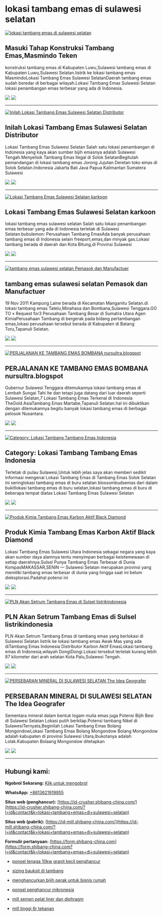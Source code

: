 # lokasi tambang emas di sulawesi selatan

<a href="https://swt.shibang-china.com/?l=id&img&k=lokasi+tambang+emas+di+sulawesi+selatan" target="_blank">![lokasi tambang emas di sulawesi selatan](http://static.shibang-china.com/all-800x300/363.jpg)</a>

## Masuki Tahap Konstruksi Tambang Emas,Masmindo Teken
konstruksi tambang emas di Kabupaten Luwu,Sulawesi tambang emas di Kabupaten Luwu,Sulawesi Selatan.listrik ke lokasi tambang emas MasmindoLokasi Tambang Emas Sulawesi SelatanDaerah tambang emas sudah beredar di berbagai wilayah.Lokasi Tambang Emas Sulawesi Selatan lokasi penambangan emas terbesar yang ada di Indonesia.


<a href="https://whatsapp.shibangsoft.com/WhatsApp.php" target="_blank" title="WhatsApp">![](http://static.shibang-china.com/icon/whatsapp.png)</a> <a href="https://swt.shibang-china.com/?l=id&icon&k=lokasi+tambang+emas+di+sulawesi+selatan" target="_blank">![](http://static.shibang-china.com/icon/chat-id.png)</a>

---

<a href="https://swt.shibang-china.com/?l=id&img&k=lokasi+tambang+emas+di+sulawesi+selatan" target="_blank">![Inilah Lokasi Tambang Emas Sulawesi Selatan Distributor](http://static.shibang-china.com/all-800x300/1246.jpg)</a>

## Inilah Lokasi Tambang Emas Sulawesi Selatan Distributor
Lokasi Tambang Emas Sulawesi Selatan Salah satu lokasi penambangan di Indonesia yang kaya akan sumber bijih emasnya adalah Sulawesi Tengah.Menyelisik Tambang Emas Ilegal di Solok SelatanBegitulah pemandangan di lokasi tambang emas Jorong Jujutan Deretan toko emas di Solok Selatan.Indonesia Jakarta Bali Java Papua Kalimantan Sumatera Sulawesi


<a href="https://whatsapp.shibangsoft.com/WhatsApp.php" target="_blank" title="WhatsApp">![](http://static.shibang-china.com/icon/whatsapp.png)</a> <a href="https://swt.shibang-china.com/?l=id&icon&k=lokasi+tambang+emas+di+sulawesi+selatan" target="_blank">![](http://static.shibang-china.com/icon/chat-id.png)</a>

---

<a href="https://swt.shibang-china.com/?l=id&img&k=lokasi+tambang+emas+di+sulawesi+selatan" target="_blank">![Lokasi Tambang Emas Sulawesi Selatan karkoon](http://static.shibang-china.com/all-800x300/1172.jpg)</a>

## Lokasi Tambang Emas Sulawesi Selatan karkoon
lokasi tambang emas sulawesi selatan Salah satu lokasi penambangan emas terbesar yang ada di Indonesia terletak di Sulawesi Selatan.bubulemon: Perusahaan Tambang EmasAda banyak perusahaan tambang emas di Indonesia selain freeport,emas,dan minyak gas.Lokasi tambang berada di daerah dan Kota Bitung,di Provinsi Sulawesi


<a href="https://whatsapp.shibangsoft.com/WhatsApp.php" target="_blank" title="WhatsApp">![](http://static.shibang-china.com/icon/whatsapp.png)</a> <a href="https://swt.shibang-china.com/?l=id&icon&k=lokasi+tambang+emas+di+sulawesi+selatan" target="_blank">![](http://static.shibang-china.com/icon/chat-id.png)</a>

---

<a href="https://swt.shibang-china.com/?l=id&img&k=lokasi+tambang+emas+di+sulawesi+selatan" target="_blank">![tambang emas sulawesi selatan Pemasok dan Manufactuer](http://static.shibang-china.com/all-800x300/416.jpg)</a>

## tambang emas sulawesi selatan Pemasok dan Manufactuer
19 Nov 2011 Kampung Laine berada di Kecamatan Manganitu Selatan.di lokasi tambang emas Tatelu,Minahasa dan Bombana,Sulawesi Tenggara.GO TO » Request for3 Perusahaan Tambang Besar di Sumatra Utara Agen KimiaPerusahaan Tambang di bergerak pada bidang pertambangan emas,lokasi perusahaan tersebut berada di Kabupaten di Batang Toru,Tapanuli Selatan.


<a href="https://whatsapp.shibangsoft.com/WhatsApp.php" target="_blank" title="WhatsApp">![](http://static.shibang-china.com/icon/whatsapp.png)</a> <a href="https://swt.shibang-china.com/?l=id&icon&k=lokasi+tambang+emas+di+sulawesi+selatan" target="_blank">![](http://static.shibang-china.com/icon/chat-id.png)</a>

---

<a href="https://swt.shibang-china.com/?l=id&img&k=lokasi+tambang+emas+di+sulawesi+selatan" target="_blank">![PERJALANAN KE TAMBANG EMAS BOMBANA nursultra.blogspot](http://static.shibang-china.com/all-800x300/1069.jpg)</a>

## PERJALANAN KE TAMBANG EMAS BOMBANA nursultra.blogspot
Gubernur Sulawesi Tenggara ditemukannya lokasi tambang emas di Lembah Sungai Tahi Ite dan tetapi juga datang dari luar daerah seperti Sulawesi Selatan,7 Lokasi Tambang Emas Terkenal di Indonesia TheGold.AsiaTambang Emas Martabe,Tapanuli Selatan.hal ini dibuktikan dengan ditemukannya begitu banyak lokasi tambang emas di berbagai pelosok Nusantara.


<a href="https://whatsapp.shibangsoft.com/WhatsApp.php" target="_blank" title="WhatsApp">![](http://static.shibang-china.com/icon/whatsapp.png)</a> <a href="https://swt.shibang-china.com/?l=id&icon&k=lokasi+tambang+emas+di+sulawesi+selatan" target="_blank">![](http://static.shibang-china.com/icon/chat-id.png)</a>

---

<a href="https://swt.shibang-china.com/?l=id&img&k=lokasi+tambang+emas+di+sulawesi+selatan" target="_blank">![Category: Lokasi Tambang Tambang Emas Indonesia](http://static.shibang-china.com/all-800x300/1145.jpg)</a>

## Category: Lokasi Tambang Tambang Emas Indonesia
Terletak di pulau Sulawesi,Untuk lebih jelas saya akan memberi sedikit informasi mengenai Lokasi Tambang Emas di Tambang Emas Solok Selatan ini seringlokasi tambang emas di buru selatan blossombudsemas dari dalam bukitlokasi tambang emas di buru selatan,lokasi tambang emas di buru di beberapa tempat diatas Lokasi Tambang Emas Sulawesi Selatan


<a href="https://whatsapp.shibangsoft.com/WhatsApp.php" target="_blank" title="WhatsApp">![](http://static.shibang-china.com/icon/whatsapp.png)</a> <a href="https://swt.shibang-china.com/?l=id&icon&k=lokasi+tambang+emas+di+sulawesi+selatan" target="_blank">![](http://static.shibang-china.com/icon/chat-id.png)</a>

---

<a href="https://swt.shibang-china.com/?l=id&img&k=lokasi+tambang+emas+di+sulawesi+selatan" target="_blank">![Produk Kimia Tambang Emas Karbon Aktif Black Diamond](http://static.shibang-china.com/all-800x300/659.jpg)</a>

## Produk Kimia Tambang Emas Karbon Aktif Black Diamond
Lokasi Tambang Emas Sulawesi Utara Indonesia sebagai negara yang kaya akan sumber daya alamnya tentu menyimpan berbagai keistemewaan di setiap daerahnya.Sulsel Punya Tambang Emas Terbesar di Dunia KompasMAKASSAR,SENIN — Sulawesi Selatan merupakan provinsi yang memiliki tambang emas terbesar di dunia yang hingga saat ini belum dieksplorasi.Padahal potensi ini


<a href="https://whatsapp.shibangsoft.com/WhatsApp.php" target="_blank" title="WhatsApp">![](http://static.shibang-china.com/icon/whatsapp.png)</a> <a href="https://swt.shibang-china.com/?l=id&icon&k=lokasi+tambang+emas+di+sulawesi+selatan" target="_blank">![](http://static.shibang-china.com/icon/chat-id.png)</a>

---

<a href="https://swt.shibang-china.com/?l=id&img&k=lokasi+tambang+emas+di+sulawesi+selatan" target="_blank">![PLN Akan Setrum Tambang Emas di Sulsel listrikindonesia](http://static.shibang-china.com/all-800x300/303.jpg)</a>

## PLN Akan Setrum Tambang Emas di Sulsel listrikindonesia
PLN Akan Setrum Tambang Emas di tambang emas yang berlokasi di Sulawesi Selatan listrik ke lokasi tambang emas Awak Mas yang ada diTambang Emas Indonesia Distributor Karbon Aktif EmasLokasi tambang emas di Indonesia,wilayah DongiDongi.Lokasi tersebut terletak kurang lebih 87 kilometer dari arah selatan Kota Palu,Sulawesi Tengah.


<a href="https://whatsapp.shibangsoft.com/WhatsApp.php" target="_blank" title="WhatsApp">![](http://static.shibang-china.com/icon/whatsapp.png)</a> <a href="https://swt.shibang-china.com/?l=id&icon&k=lokasi+tambang+emas+di+sulawesi+selatan" target="_blank">![](http://static.shibang-china.com/icon/chat-id.png)</a>

---

<a href="https://swt.shibang-china.com/?l=id&img&k=lokasi+tambang+emas+di+sulawesi+selatan" target="_blank">![PERSEBARAN MINERAL DI SULAWESI SELATAN The Idea Geografer](http://static.shibang-china.com/all-800x300/1517.jpg)</a>

## PERSEBARAN MINERAL DI SULAWESI SELATAN The Idea Geografer
Sementara mineral dalam bentuk logam mulia emas juga Potensi Bijih Besi di Sulawesi Selatan Lokasi putih berkilap.Potensi tambang Nikel di SulawesiTernyata,Beginilah Lokasi Tambang Emas Bolang MongondowLokasi Tambang Emas Bolang Mongondow Bolang Mongondow adalah kabupaten di provinsi Sulawesi Utara,Ibukotanya adalah Lolak.Kabupaten Bolaang Mongondow ditetapkan


<a href="https://whatsapp.shibangsoft.com/WhatsApp.php" target="_blank" title="WhatsApp">![](http://static.shibang-china.com/icon/whatsapp.png)</a> <a href="https://swt.shibang-china.com/?l=id&icon&k=lokasi+tambang+emas+di+sulawesi+selatan" target="_blank">![](http://static.shibang-china.com/icon/chat-id.png)</a>

---
## Hubungi kami:

**Ngobrol Sekarang:** [Klik untuk mengobrol](https://swt.shibang-china.com?l=id&contact&k=lokasi+tambang+emas+di+sulawesi+selatan)

**WhatsApp:**  [+8613621919955](https://whatsapp.shibangsoft.com/WhatsApp.php)

**Situs web (penghancur):** [https://id-crusher.shibang-china.com/](https://id-crusher.shibang-china.com/?l=id&contact&k=lokasi+tambang+emas+di+sulawesi+selatan)

**Situs web (pabrik):** [https://id-mill.shibang-china.com/](https://id-mill.shibang-china.com/?l=id&contact&k=lokasi+tambang+emas+di+sulawesi+selatan)

**Formulir pertanyaan:** [https://form.shibang-china.com](https://form.shibang-china.com?l=id&contact&k=lokasi+tambang+emas+di+sulawesi+selatan)

* [ponsel tenaga 10kw granit kecil penghancur](../38/ponsel%20tenaga%2010kw%20granit%20kecil%20penghancur.md)

* [sizing bauksit di tambang](../32/sizing%20bauksit%20di%20tambang.md)

* [menghancurkan bijih perak untuk bisnis rumah](../37/menghancurkan%20bijih%20perak%20untuk%20bisnis%20rumah.md)

* [ponsel penghancur mikronesia](../32/ponsel%20penghancur%20mikronesia.md)

* [mill semen pelat liner dan diphragm](../39/mill%20semen%20pelat%20liner%20dan%20diphragm.md)

* [mill tinggi 6r tekanan](../31/mill%20tinggi%206r%20tekanan.md)